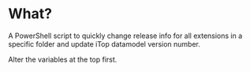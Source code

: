 # What?

A PowerShell script to quickly change release info for all extensions in a specific folder and update iTop datamodel version number.

Alter the variables at the top first.
